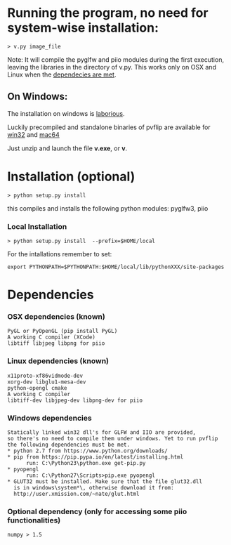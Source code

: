 # Running the program, no need for system-wise installation:

    > v.py image_file

Note: It will compile the pyglfw and piio modules during the first execution, 
leaving the libraries in the directory of v.py. This works only on OSX and Linux 
when the [dependecies are met](#dependencies).

## On Windows: 

The installation on windows is [laborious](#windows-dependencies).

Luckily precompiled and standalone binaries of pvflip are available for [win32](https://github.com/gfacciol/pvflip/releases/download/v0.4/pvflip_win32.zip) and [mac64](https://github.com/gfacciol/pvflip/releases/download/v0.4/pvflip_mac64.zip)

Just unzip and launch the file **v.exe**, or **v**.



# Installation (optional)

    > python setup.py install 

this compiles and installs the following python modules: pyglfw3, piio

### Local Installation 

    > python setup.py install  --prefix=$HOME/local

For the intallations remember to set:

    export PYTHONPATH=$PYTHONPATH:$HOME/local/lib/pythonXXX/site-packages


# Dependencies

### OSX dependencies (known)
    PyGL or PyOpenGL (pip install PyGL)
    A working C compiler (XCode)
    libtiff libjpeg libpng for piio


### Linux dependencies (known)
    x11proto-xf86vidmode-dev
    xorg-dev libglu1-mesa-dev
    python-opengl cmake 
    A working C compiler
    libtiff-dev libjpeg-dev libpng-dev for piio


### Windows dependencies
    Statically linked win32 dll's for GLFW and IIO are provided, 
    so there's no need to compile them under windows. Yet to run pvflip 
    the following dependencies must be met.
    * python 2.7 from https://www.python.org/downloads/
    * pip from https://pip.pypa.io/en/latest/installing.html
          run: C:\Python23\python.exe get-pip.py
    * pyopengl
          run: C:\Python27\Scripts>pip.exe pyopengl
    * GLUT32 must be installed. Make sure that the file glut32.dll 
      is in windows\system*\, otherwise download it from: 
      http://user.xmission.com/~nate/glut.html

### Optional dependency (only for accessing some piio functionalities)
    numpy > 1.5
